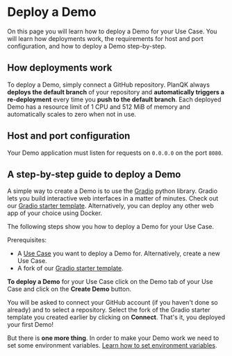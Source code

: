 # Deploy a Demo
On this page you will learn how to deploy a Demo for your Use Case.
You will learn how deployments work, the requirements for host and port configuration, and how to deploy a Demo step-by-step.

## How deployments work

To deploy a Demo, simply connect a GitHub repository.
PlanQK always **deploys the default branch** of your repository and **automatically triggers a re-deployment** every time you **push to the default branch**.
Each deployed Demo has a resource limit of 1 CPU and 512 MiB of memory and automatically scales to zero when not in use.

## Host and port configuration

Your Demo application must listen for requests on ```0.0.0.0``` on the port ```8080```. 

## A step-by-step guide to deploy a Demo

A simple way to create a Demo is to use the [Gradio](https://www.gradio.app/) python library.
Gradio lets you build interactive web interfaces in a matter of minutes.
Check out our [Gradio starter template](https://github.com/Anaqor/demo-starter-gradio).
Alternatively, you can deploy any other web app of your choice using Docker.

The following steps show you how to deploy a Demo for your Use Case.

Prerequisites:

- A [Use Case](https://platform.planqk.de/use-cases) you want to deploy a Demo for. 
  Alternatively, create a new Use Case.
- A fork of our [Gradio starter template](https://github.com/Anaqor/demo-starter-gradio).

**To deploy a Demo** for your Use Case click on the Demo tab of your Use Case and click on the **Create Demo** button.

<ImageShadow :src="$withBase('/images/demos/create-a-demo.png')"></ImageShadow>

You will be asked to connect your GitHub account (if you haven't done so already) and to select a repository.
Select the fork of the Gradio starter template you created earlier by clicking on **Connect**.
That's it, you deployed your first Demo!

But there is **one more thing**.
In order to make your Demo work we need to set some environment variables.
[Learn how to set environment variables](environment-variables.md).
